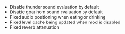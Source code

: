 - Disable thunder sound evaluation by default
- Disable goat horn sound evaluation by default
- Fixed audio positioning when eating or drinking
- Fixed level cache being updated when mod is disabled
- Fixed reverb attenuation
